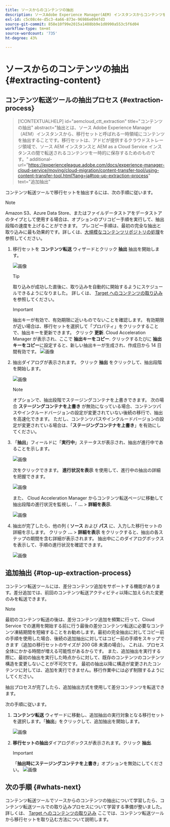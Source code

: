 ```yaml
---
title: ソースからのコンテンツの抽出
description: ソースAdobe Experience Manager(AEM) インスタンスからコンテンツを抽出し、後でCloud ServiceAEMインスタンスに転送する方法を説明します。
exl-id: c5c08c4e-d5c3-4a66-873e-96986e094fd3
source-git-commit: 858e10f99e2015a1488bb9e1d0990a553c5f6d04
workflow-type: tm+mt
source-wordcount: '735'
ht-degree: 43%

---
```


# ソースからのコンテンツの抽出 {#extracting-content}

## コンテンツ転送ツールの抽出プロセス {#extraction-process}

>[!CONTEXTUALHELP]
>id="aemcloud_ctt_extraction"
>title="コンテンツの抽出"
>abstract="抽出とは、ソース Adobe Experience Manager（AEM）インスタンスから、移行セットと呼ばれる一時領域にコンテンツを抽出することです。移行セットは、アドビが提供するクラウドストレージ領域で、ソース AEM インスタンスと AEM as a Cloud Service インスタンスの間で転送されるコンテンツを一時的に保存するためのものです。"
>additional-url="https://experienceleague.adobe.com/docs/experience-manager-cloud-service/moving/cloud-migration/content-transfer-tool/using-content-transfer-tool.html?lang=ja#top-up-extraction-process" text="追加抽出"


コンテンツ転送ツールで移行セットを抽出するには、次の手順に従います。

>[!NOTE]
>Amazon S3、Azure Data Store、またはファイルデータストアをデータストアのタイプとして使用する場合は、オプションのプリコピー手順を実行して、抽出段階の速度を上げることができます。 プレコピー手順は、最初の完全な抽出と取り込みに最も効果的です。詳しくは、[大規模なコンテンツリポジトリの処理](/help/journey-migration/content-transfer-tool/using-content-transfer-tool/handling-large-content-repositories.md)を参照してください。

1. 移行セットを **コンテンツ転送** ウィザードとクリック **抽出** 抽出を開始します。

   ![画像](/help/journey-migration/content-transfer-tool/assets-ctt/cttcam12.png)

   >[!TIP]
   >取り込みが成功した直後に、取り込みを自動的に開始するようにスケジュールできるようになりました。 詳しくは、 [Target へのコンテンツの取り込み](/help/journey-migration/content-transfer-tool/using-content-transfer-tool/ingesting-content.md) を参照してください。

   >[!IMPORTANT]
   >
   >抽出キーが有効で、有効期限に近いものでないことを確認します。 有効期限が近い場合は、移行セットを選択して「プロパティ」をクリックすることで、抽出キーを更新できます。 クリック **更新**. Cloud Acceleration Manager が表示され、ここで **抽出キーをコピー**. クリックするたびに **抽出キーをコピー**に設定すると、新しい抽出キーが生成され、作成日から 14 日間有効です。
   >![画像](/help/journey-migration/content-transfer-tool/assets-ctt/cttcam13.png)

1. 抽出ダイアログが表示されます。 クリック **抽出** をクリックして、抽出段階を開始します。

   ![画像](/help/journey-migration/content-transfer-tool/assets-ctt/cttcam14b.png)

   >[!NOTE]
   >オプションで、抽出段階でステージングコンテナを上書きできます。 次の場合 **ステージングコンテナを上書き** が無効になっている場合、コンテンツパスやインクルードバージョンの設定が変更されていない後続の移行で、抽出を高速化できます。 ただし、コンテンツパスやインクルードバージョンの設定が変更されている場合は、「**ステージングコンテナを上書き**」を有効にしてください。

1. 「**抽出**」フィールドに「**実行中**」ステータスが表示され、抽出が進行中であることを示します。

   ![画像](/help/journey-migration/content-transfer-tool/assets-ctt/cttcam15.png)

   次をクリックできます。 **進行状況を表示** を使用して、進行中の抽出の詳細を把握できます。

   ![画像](/help/journey-migration/content-transfer-tool/assets-ctt/cttcam16.png)

   また、 Cloud Acceleration Manager からコンテンツ転送ページに移動して抽出段階の進行状況を監視し、「 **...** > **詳細を表示**.

   ![画像](/help/journey-migration/content-transfer-tool/assets-ctt/cttcam17.png)

1. 抽出が完了したら、他の列 ( **ソース** および **パス** に、入力した移行セットの詳細を示します。 クリック **...** > **詳細を表示** をクリックすると、抽出の各ステップの期間を含む詳細が表示されます。 抽出中にこのダイアログボックスを表示して、手順の進行状況を確認できます。

   ![画像](/help/journey-migration/content-transfer-tool/assets-ctt/cttcam18b.png)


## 追加抽出 {#top-up-extraction-process}

コンテンツ転送ツールには、差分コンテンツ追加をサポートする機能があります。差分追加では、前回のコンテンツ転送アクティビティ以降に加えられた変更のみを転送できます。

>[!NOTE]
>最初のコンテンツ転送の後は、差分コンテンツ追加を頻繁に行って、Cloud Service での運用を開始する前に行う最後の差分コンテンツ転送に必要なコンテンツ凍結期間を短縮することをお勧めします。最初の完全抽出に対してコピー前の手順を使用した場合、後続の追加抽出に対してはコピー前の手順をスキップできます（追加の移行セットのサイズが 200 GB 未満の場合）。 これは、プロセス全体にかかる時間が増える可能性があるからです。
>また、追加抽出を実行する際に、最初の抽出を実行した時点からに対して、既存のコンテンツのコンテンツ構造を変更しないことが不可欠です。 最初の抽出以降に構造が変更されたコンテンツに対しては、追加を実行できません。移行作業中には必ず制限するようにしてください。

抽出プロセスが完了したら、追加抽出方式を使用して差分コンテンツを転送できます。

次の手順に従います。

1. **コンテンツ転送** ウィザードに移動し、追加抽出の実行対象となる移行セットを選択します。「**抽出**」をクリックして、追加抽出を開始します。

   ![画像](/help/journey-migration/content-transfer-tool/assets-ctt/cttcam19.png)

1. **移行セットの抽出**&#x200B;ダイアログボックスが表示されます。クリック **抽出**.

   >[!IMPORTANT]
   >「**抽出時にステージングコンテナを上書き**」オプションを無効にしてください。
   >![画像](/help/journey-migration/content-transfer-tool/assets-ctt/cttcam20.png)


## 次の手順 {#whats-next}

コンテンツ転送ツールでソースからのコンテンツの抽出について学習したら、コンテンツ転送ツールでの取り込みプロセスについて学習する準備が整いました。 詳しくは、 [Target へのコンテンツの取り込み](/help/journey-migration/content-transfer-tool/using-content-transfer-tool/ingesting-content.md) ここでは、コンテンツ転送ツールから移行セットを取り込む方法について説明します。
